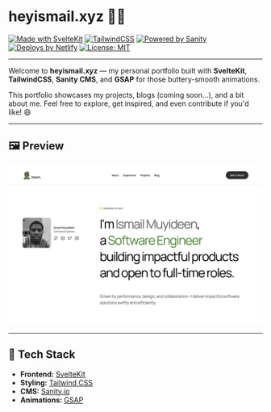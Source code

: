 # heyismail.xyz 🚀✨

[![Made with SvelteKit](https://img.shields.io/badge/Made%20with-SvelteKit-orange?logo=svelte)](https://kit.svelte.dev/)
[![TailwindCSS](https://img.shields.io/badge/Styled%20with-TailwindCSS-38BDF8?logo=tailwindcss&logoColor=white)](https://tailwindcss.com/)
[![Powered by Sanity](https://img.shields.io/badge/CMS-Sanity.io-F03E2F?logo=sanity)](https://www.sanity.io/)
[![Deploys by Netlify](https://img.shields.io/badge/Deployed%20on-Netlify-00C7B7?logo=netlify&logoColor=white)](https://www.netlify.com/)
[![License: MIT](https://img.shields.io/badge/License-MIT-yellow.svg)](./LICENSE)

---

Welcome to **heyismail.xyz** — my personal portfolio built with **SvelteKit**, **TailwindCSS**, **Sanity CMS**, and **GSAP** for those buttery-smooth animations.

This portfolio showcases my projects, blogs (coming soon...), and a bit about me. Feel free to explore, get inspired, and even contribute if you'd like! 😄

---

## 🖼️ Preview

![Screenshot of heyismail.xyz homepage](/static/images/screenshot.png)

---

## 🚀 Tech Stack

- **Frontend:** [SvelteKit](https://kit.svelte.dev/)
- **Styling:** [Tailwind CSS](https://tailwindcss.com/)
- **CMS:** [Sanity.io](https://www.sanity.io/)
- **Animations:** [GSAP](https://gsap.com/)
